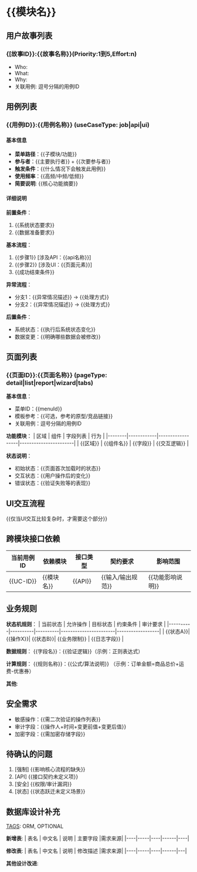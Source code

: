 # {{模块名}}

## 用户故事列表

[TAGS]: OPTIONAL

### {[故事ID}}:{{故事名称}}(Priority:1到5,Effort:n)

[TAGS]: DYNAMIC

- Who:
- What:
- Why:
- 关联用例: 逗号分隔的用例ID

## 用例列表

### {{用例ID}}:{{用例名称}} (useCaseType: job|api|ui)

[TAGS]: DYNAMIC

#### 基本信息

[TAGS]: MENU,API

- **菜单路径**：{{子模块/功能}}
- **参与者**：{{主要执行者}} + {{次要参与者}}
- **触发条件**：{{什么情况下会触发此用例}}
- **使用频率**：{{高频/中频/低频}}
- **简要说明**: {{核心功能摘要}}

#### 详细说明

**前置条件**：

1. {{系统状态要求}}
2. {{数据准备要求}}

**基本流程**：

1. {{步骤1}} [涉及API：{{api名称}}]
2. {{步骤2}} [涉及UI：{{页面元素}}]
3. {{成功结束条件}}

**异常流程**：

- 分支1：{{异常情况描述}} → {{处理方式}}
- 分支2：{{异常情况描述}} → {{处理方式}}

**后置条件**：

- 系统状态：{{执行后系统状态变化}}
- 数据变更：{{明确哪些数据会被修改}}

## 页面列表

### {{页面ID}}:{{页面名称}} (pageType: detail|list|report|wizard|tabs)

[TAGS]: DYNAMIC,MENU
**基本信息**：

- 菜单ID：{{menuId}}
- 模板参考：{{可选，参考的原型/竞品链接}}
- 关联用例：逗号分隔的用例ID

**功能模块**：
| 区域 | 组件 | 字段列表 | 行为 |
|--------|------------|------------------|-----------------------|
| {{区域}} | {{组件名}} | {{字段}} | {{交互逻辑}} |

**状态说明**：

- 初始状态：{{页面首次加载时的状态}}
- 交互状态：{{用户操作后的变化}}
- 错误状态：{{验证失败等的表现}}

## UI交互流程

[TAGS]: OPTIONAL

{{仅当UI交互比较复杂时，才需要这个部分}}

## 跨模块接口依赖

| 当前用例ID    | 依赖模块    | 接口类型    | 契约要求        | 影响范围       |
|-----------|---------|---------|-------------|------------|
| {{UC-ID}} | {{模块名}} | {{API}} | {{输入/输出规范}} | {{功能影响说明}} |

## 业务规则

[TAGS]: OPTIONAL

**状态机规则**：
| 当前状态 | 允许操作 | 目标状态 | 约束条件 | 审计要求 |
|----------|----------|----------|-----------------------|------------------|
| {{状态A}}| {{操作X}}| {{状态B}}| {{业务限制}} | {{日志字段}} |

**数据规则**：
{{字段名}}：{{验证逻辑}}（示例：正则表达式）

**计算规则**：
{{规则名称}}：{{公式/算法说明}} （示例：订单金额=商品总价+运费-优惠券）

**其他**:

## 安全需求

[TAGS]: OPTIONAL

- 敏感操作：{{需二次验证的操作列表}}
- 审计字段：{{操作人+时间+变更前值+变更后值}}
- 加密字段：{{需加密存储字段}}

## 待确认的问题

[TAGS]: OPTIONAL,ORM,MENU,API

1. [强制] {{影响核心流程的缺失}}
2. [API] {{接口契约未定义项}}
3. [安全] {{权限/审计漏洞}}
4. [状态] {{状态跃迁未定义场景}}

## 数据库设计补充

[TAGS]: ORM, OPTIONAL

**新增表**:
| 表名 | 中文名 | 说明 | 主要字段 |需求来源|
|----|-----|----|------|----|

**修改表**:
| 表名 | 中文名 | 说明 | 修改描述 |需求来源|
|----|-----|----|------|---|

**其他设计改进**:
